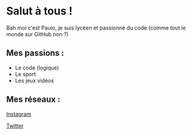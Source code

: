 # Salut à tous !

Bah moi c'est Paulo, je suis lycéen et passionné du code (comme tout le monde sur GitHub non ?)

## Mes passions :
- Le code (logique)
- Le sport
- Les jeux vidéos

## Mes réseaux :
[Instagram](https://instagram.com/paulo.10_insta)

[Twitter](https://twitter.com/Pauloo_10)
